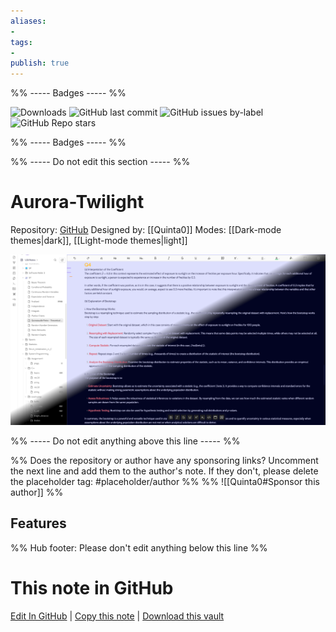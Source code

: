 ```yaml
---
aliases:
- 
tags: 
- 
publish: true
---
```


%% ----- Badges ----- %%

![Downloads](https://img.shields.io/badge/downloads-2081-573E7A?style=for-the-badge&logo=)
![GitHub last commit](https://img.shields.io/github/last-commit/Quinta0/Aurora-Twilight?color=573E7A&label=last%20update&logo=github&style=for-the-badge)
![GitHub issues by-label](https://img.shields.io/github/issues/Quinta0/Aurora-Twilight/help%20wanted?color=573E7A&logo=github&style=for-the-badge) 
![GitHub Repo stars](https://img.shields.io/github/stars/Quinta0/Aurora-Twilight?color=573E7A&logo=github&style=for-the-badge)

%% ----- Badges ----- %%

%% ----- Do not edit this section ----- %%

# Aurora-Twilight

Repository: [GitHub](https://github.com/Quinta0/Aurora-Twilight)
Designed by: [[Quinta0]]
Modes: [[Dark-mode themes|dark]], [[Light-mode themes|light]]



![screenshot](https://github.com/Quinta0/Aurora-Twilight/raw/HEAD/image-small.png)

%% ----- Do not edit anything above this line ----- %% 

%% Does the repository or author have any sponsoring links? Uncomment the next line and add them to the author's note. If they don't, please delete the placeholder tag: #placeholder/author %%
%% ![[Quinta0#Sponsor this author]] %%


## Features



%% Hub footer: Please don't edit anything below this line %%

# This note in GitHub

<span class="git-footer">[Edit In GitHub](https://github.dev/obsidian-community/obsidian-hub/blob/main/02%20-%20Community%20Expansions/02.05%20All%20Community%20Expansions/Themes/Aurora-Twilight.md "git-hub-edit-note") | [Copy this note](https://raw.githubusercontent.com/obsidian-community/obsidian-hub/main/02%20-%20Community%20Expansions/02.05%20All%20Community%20Expansions/Themes/Aurora-Twilight.md "git-hub-copy-note") | [Download this vault](https://github.com/obsidian-community/obsidian-hub/archive/refs/heads/main.zip "git-hub-download-vault") </span>
